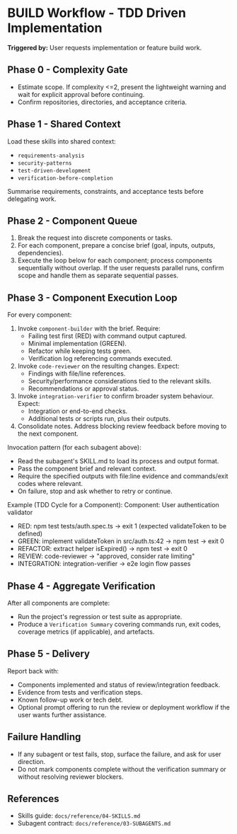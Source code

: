# BUILD Workflow - TDD Driven Implementation

**Triggered by:** User requests implementation or feature build work.

## Phase 0 - Complexity Gate
- Estimate scope. If complexity <=2, present the lightweight warning and wait for explicit approval before continuing.
- Confirm repositories, directories, and acceptance criteria.

## Phase 1 - Shared Context
Load these skills into shared context:
- `requirements-analysis`
- `security-patterns`
- `test-driven-development`
- `verification-before-completion`

Summarise requirements, constraints, and acceptance tests before delegating work.

## Phase 2 - Component Queue
1. Break the request into discrete components or tasks.
2. For each component, prepare a concise brief (goal, inputs, outputs, dependencies).
3. Execute the loop below for each component; process components sequentially without overlap. If the user requests parallel runs, confirm scope and handle them as separate sequential passes.

## Phase 3 - Component Execution Loop
For every component:
1. Invoke `component-builder` with the brief. Require:
   - Failing test first (RED) with command output captured.
   - Minimal implementation (GREEN).
   - Refactor while keeping tests green.
   - Verification log referencing commands executed.
2. Invoke `code-reviewer` on the resulting changes. Expect:
   - Findings with file/line references.
   - Security/performance considerations tied to the relevant skills.
   - Recommendations or approval status.
3. Invoke `integration-verifier` to confirm broader system behaviour. Expect:
   - Integration or end-to-end checks.
   - Additional tests or scripts run, plus their outputs.
4. Consolidate notes. Address blocking review feedback before moving to the next component.

Invocation pattern (for each subagent above):
- Read the subagent's SKILL.md to load its process and output format.
- Pass the component brief and relevant context.
- Require the specified outputs with file:line evidence and commands/exit codes where relevant.
- On failure, stop and ask whether to retry or continue.

Example (TDD Cycle for a Component):
Component: User authentication validator
- RED: npm test tests/auth.spec.ts -> exit 1 (expected validateToken to be defined)
- GREEN: implement validateToken in src/auth.ts:42 -> npm test -> exit 0
- REFACTOR: extract helper isExpired() -> npm test -> exit 0
- REVIEW: code-reviewer -> "approved, consider rate limiting"
- INTEGRATION: integration-verifier -> e2e login flow passes

## Phase 4 - Aggregate Verification
After all components are complete:
- Run the project's regression or test suite as appropriate.
- Produce a `Verification Summary` covering commands run, exit codes, coverage metrics (if applicable), and artefacts.

## Phase 5 - Delivery
Report back with:
- Components implemented and status of review/integration feedback.
- Evidence from tests and verification steps.
- Known follow-up work or tech debt.
- Optional prompt offering to run the review or deployment workflow if the user wants further assistance.

## Failure Handling
- If any subagent or test fails, stop, surface the failure, and ask for user direction.
- Do not mark components complete without the verification summary or without resolving reviewer blockers.

## References
- Skills guide: `docs/reference/04-SKILLS.md`
- Subagent contract: `docs/reference/03-SUBAGENTS.md`
